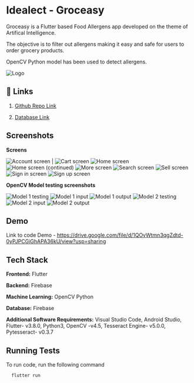 
# Idealect - Groceasy

Groceasy is a Flutter based Food Allergens app developed on the theme of Artifical Intelligence.

The objective is to filter out allergens making it easy and safe for users to order grocery products.

OpenCV Python model has been used to detect allergens.




![Logo](https://github.com/sam6coder/Idealect-AI/blob/master/images/logo.png?raw=true)


## 🔗 Links
1. [Github Repo Link](https://github.com/sam6coder/Idealect-AI)

2. [Database Link](https://food-allergence-app-default-rtdb.asia-southeast1.firebasedatabase.app)



## Screenshots
**Screens**

![Account screen](https://github.com/sam6coder/Idealect-AI/blob/master/screenshots/Account%20screen.jpg) | ![Cart screen](https://github.com/sam6coder/Idealect-AI/blob/master/screenshots/Cart%20screen.jpg) 
![Home screen](https://github.com/sam6coder/Idealect-AI/blob/master/screenshots/Home%20screen%201.jpg)
![Home screen (continued)](https://github.com/sam6coder/Idealect-AI/blob/master/screenshots/Home%20screen%202.jpg)
![More screen](https://github.com/sam6coder/Idealect-AI/blob/master/screenshots/More%20screen.jpg)
![Search screen](https://github.com/sam6coder/Idealect-AI/blob/master/screenshots/Search%20screen.jpg)
![Sell screen](https://github.com/sam6coder/Idealect-AI/blob/master/screenshots/Sell%20screen.jpg)
![Sign in screen](https://github.com/sam6coder/Idealect-AI/blob/master/screenshots/Sign%20In%20screen.jpg)
![Sign up screen](https://github.com/sam6coder/Idealect-AI/blob/master/screenshots/Sign%20Up%20screen.jpg)

**OpenCV Model testing screenshots**

![Model 1 testing](https://github.com/sam6coder/Idealect-AI/blob/master/screenshots/Model1%20OpenCV%20testing.jpg)
![Model 1 input](https://github.com/sam6coder/Idealect-AI/blob/master/screenshots/Model1.jpg)
![Model 1 output](https://github.com/sam6coder/Idealect-AI/blob/master/screenshots/Model1output.jpg)
![Model 2 testing](https://github.com/sam6coder/Idealect-AI/blob/master/screenshots/Model2%20OpenCV%20testing.jpg)
![Model 2 input](https://github.com/sam6coder/Idealect-AI/blob/master/screenshots/Model2.webp)
![Model 2 output](https://github.com/sam6coder/Idealect-AI/blob/master/screenshots/Model2output.jpg)
## Demo

Link to code Demo -
https://drive.google.com/file/d/1QOvWtmn3qgZdtd-0yPJPCGiGhAPA36kU/view?usp=sharing




## Tech Stack

**Frontend:** Flutter

**Backend:** Firebase

**Machine Learning:** OpenCV Python

**Database:** Firebase

**Additional Software Requirements:**
Visual Studio Code, Android Studio, Flutter- v3.8.0, Python3, OpenCV -v4.5, Tesseract Engine- v5.0.0, Pytesseract- v0.3.7

## Running Tests

To run code, run the following command

```bash
  flutter run
```

